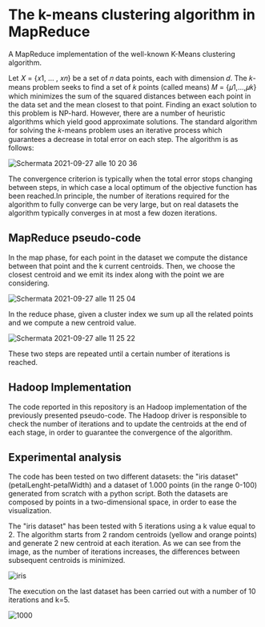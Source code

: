 # The k-means clustering algorithm in MapReduce

A MapReduce implementation of the well-known K-Means clustering algorithm.

Let 𝑋 = {𝑥1, ... , 𝑥𝑛} be a set of 𝑛 data points, each with dimension 𝑑. The 𝑘-means problem seeks to find a set of 𝑘 points (called means) 𝑀 = {𝜇1,...,𝜇𝑘} which minimizes the sum of the squared distances between each point in the data set and the mean closest to that point. Finding an exact solution to this problem is NP-hard. However, there are a number of heuristic algorithms which yield good approximate solutions. The standard algorithm for solving the 𝑘-means problem uses an iterative process which guarantees a decrease in total error on each step. The algorithm is as follows:

![Schermata 2021-09-27 alle 10 20 36](https://user-images.githubusercontent.com/73020009/134871128-72b472f7-6c75-4bfc-bb11-0371e9031efa.png)

The convergence criterion is typically when the total error stops changing between steps, in which case a local optimum of the objective function has been reached.In principle, the number of iterations required for the algorithm to fully converge can be very large, but on real datasets the algorithm typically converges in at most a few dozen iterations.

## MapReduce pseudo-code

In the map phase, for each point in the dataset we compute the distance between that point and the k current centroids. Then, we choose the closest centroid and we emit its index along with the point we are considering.

![Schermata 2021-09-27 alle 11 25 04](https://user-images.githubusercontent.com/73020009/134882095-148b07ba-fd56-4669-a183-39dc80ed49a8.png)

In the reduce phase, given a cluster index we sum up all the related points and we compute a new centroid value.

![Schermata 2021-09-27 alle 11 25 22](https://user-images.githubusercontent.com/73020009/134882015-46c0dd7a-bcc0-453e-b5bf-80dfc29407b4.png)

These two steps are repeated until a certain number of iterations is reached.

## Hadoop Implementation
The code reported in this repository is an Hadoop implementation of the previously presented pseudo-code. The Hadoop driver is responsible to check the number of iterations and to update the centroids at the end of each stage, in order to guarantee the convergence of the algorithm.

## Experimental analysis
The code has been tested on two different datasets: the "iris dataset" (petalLenght-petalWidth) and a dataset of 1.000 points (in the range 0-100) generated from scratch with a python script. Both the datasets are composed by points in a two-dimensional space, in order to ease the visualization.

The "iris dataset" has been tested with 5 iterations using a k value equal to 2. The algorithm starts from 2 random centroids (yellow and orange points) and generate 2 new centroid at each iteration. As we can see from the image, as the number of iterations increases, the differences between subsequent centroids is minimized.

![iris](https://user-images.githubusercontent.com/73020009/134887759-af00103a-0322-44b1-b3a0-cd37605ab7cf.png)

The execution on the last dataset has been carried out with a number of 10 iterations and k=5.

![1000](https://user-images.githubusercontent.com/73020009/134888001-f667bba6-4fd6-43af-a11a-91ab7f4fb542.png)


